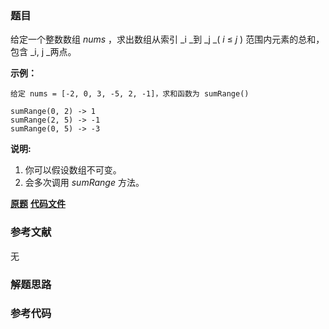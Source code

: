 ### 题目
给定一个整数数组   _nums_ ，求出数组从索引  _i  _到  _j   _( _i_  ≤  _j_ ) 范围内元素的总和，包含  _i,   j
_两点。

**示例：**

    
    
    给定 nums = [-2, 0, 3, -5, 2, -1]，求和函数为 sumRange()
    
    sumRange(0, 2) -> 1
    sumRange(2, 5) -> -1
    sumRange(0, 5) -> -3

**说明:**

  1. 你可以假设数组不可变。
  2. 会多次调用  _sumRange_  方法。

 **[原题](https://leetcode-cn.com/problems/range-sum-query-immutable/)**    **[代码文件]()**


### 参考文献
无

### 解题思路




### 参考代码

```go


```




